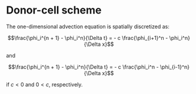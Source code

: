 # Donor-cell scheme

The one-dimensional advection equation is spatially discretized as:

```math
\frac{\phi_i^{n + 1} - \phi_i^n}{\Delta t}
=
-
c
\frac{\phi_{i+1}^n - \phi_i^n}{\Delta x}
```

and

```math
\frac{\phi_i^{n + 1} - \phi_i^n}{\Delta t}
=
-
c
\frac{\phi_i^n - \phi_{i-1}^n}{\Delta x}
```

if $c < 0$ and $0 < c$, respectively.

